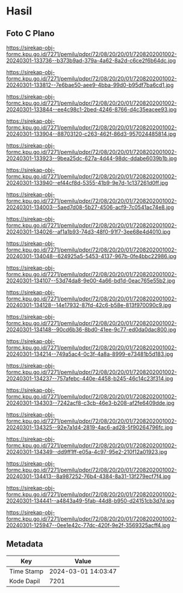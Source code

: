 # Hasil

## Foto C Plano

https://sirekap-obj-formc.kpu.go.id/7271/pemilu/pdpr/72/08/20/20/01/7208202001002-20240301-133736--b373b9ad-379a-4a62-8a2d-c6ce2f6b64dc.jpg

https://sirekap-obj-formc.kpu.go.id/7271/pemilu/pdpr/72/08/20/20/01/7208202001002-20240301-133812--7e6bae50-aee9-4bba-99d0-b95df7ba6cd1.jpg

https://sirekap-obj-formc.kpu.go.id/7271/pemilu/pdpr/72/08/20/20/01/7208202001002-20240301-133844--ee4c98c1-2bed-4246-8766-d4c35eacee93.jpg

https://sirekap-obj-formc.kpu.go.id/7271/pemilu/pdpr/72/08/20/20/01/7208202001002-20240301-133904--88703120-c263-462f-86d3-957024485814.jpg

https://sirekap-obj-formc.kpu.go.id/7271/pemilu/pdpr/72/08/20/20/01/7208202001002-20240301-133923--9bea25dc-627a-4d44-98dc-ddabe6039b1b.jpg

https://sirekap-obj-formc.kpu.go.id/7271/pemilu/pdpr/72/08/20/20/01/7208202001002-20240301-133940--ef44cf8d-5355-41b9-9e7d-1c137261d0ff.jpg

https://sirekap-obj-formc.kpu.go.id/7271/pemilu/pdpr/72/08/20/20/01/7208202001002-20240301-134003--5aed7d08-5b27-4506-acf9-7c0541ac74e8.jpg

https://sirekap-obj-formc.kpu.go.id/7271/pemilu/pdpr/72/08/20/20/01/7208202001002-20240301-134026--af1a1b93-74d3-48f0-91f7-3ee68e4d4010.jpg

https://sirekap-obj-formc.kpu.go.id/7271/pemilu/pdpr/72/08/20/20/01/7208202001002-20240301-134048--624925a5-5453-4137-967b-0fe4bbc22986.jpg

https://sirekap-obj-formc.kpu.go.id/7271/pemilu/pdpr/72/08/20/20/01/7208202001002-20240301-134107--53d74da8-9e00-4a66-bd1d-0eac765e55b2.jpg

https://sirekap-obj-formc.kpu.go.id/7271/pemilu/pdpr/72/08/20/20/01/7208202001002-20240301-134128--14e17932-87fd-42c6-b58e-813f970090c9.jpg

https://sirekap-obj-formc.kpu.go.id/7271/pemilu/pdpr/72/08/20/20/01/7208202001002-20240301-134148--90cd6b36-8bd0-41ee-9c77-ed0da0dac800.jpg

https://sirekap-obj-formc.kpu.go.id/7271/pemilu/pdpr/72/08/20/20/01/7208202001002-20240301-134214--749a5ac4-0c3f-4a8a-8999-e73481b5d183.jpg

https://sirekap-obj-formc.kpu.go.id/7271/pemilu/pdpr/72/08/20/20/01/7208202001002-20240301-134237--757afebc-440e-4458-b245-46c14c23f314.jpg

https://sirekap-obj-formc.kpu.go.id/7271/pemilu/pdpr/72/08/20/20/01/7208202001002-20240301-134303--7242acf8-c3cb-46e3-b208-af2fe6409dde.jpg

https://sirekap-obj-formc.kpu.go.id/7271/pemilu/pdpr/72/08/20/20/01/7208202001002-20240301-134325--92e7a1d4-2819-4ac6-ad28-5f90264796fc.jpg

https://sirekap-obj-formc.kpu.go.id/7271/pemilu/pdpr/72/08/20/20/01/7208202001002-20240301-134349--dd9ff1ff-e05a-4c97-95e2-210f12a01923.jpg

https://sirekap-obj-formc.kpu.go.id/7271/pemilu/pdpr/72/08/20/20/01/7208202001002-20240301-134413--8a987252-76b4-4384-8a31-13f279ecf7f4.jpg

https://sirekap-obj-formc.kpu.go.id/7271/pemilu/pdpr/72/08/20/20/01/7208202001002-20240301-134441--a4843a49-5fab-44d8-b950-d24151cb3d7d.jpg

https://sirekap-obj-formc.kpu.go.id/7271/pemilu/pdpr/72/08/20/20/01/7208202001002-20240301-125947--0ee1e42c-77dc-420f-9e2f-3569325acff4.jpg


## Metadata

| Key        | Value               |
| ---------- | ------------------- |
| Time Stamp | 2024-03-01 14:03:47 |
| Kode Dapil | 7201                |




